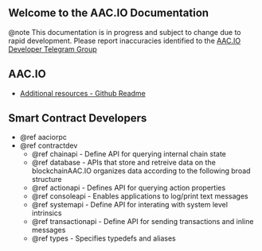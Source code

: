 Welcome to the AAC.IO Documentation
-----------------------------------

@note This documentation is in progress and subject to change due to rapid development. Please report inaccuracies identified to the [AAC.IO Developer Telegram Group](https://t.me/joinchat/EaEnSUPktgfoI-XPfMYtcQ)

## AAC.IO
 - [Additional resources - Github Readme](https://github.com/AcuteAngleCloud/Acute-Angle-Chain#readme)

## Smart Contract Developers
- @ref aaciorpc
- @ref contractdev
	- @ref chainapi - Define API for querying internal chain state
	- @ref database - APIs that store and retreive data on the blockchainAAC.IO organizes data according to the following broad structure
	- @ref actionapi - Defines API for querying action properties
	- @ref consoleapi - Enables applications to log/print text messages
	- @ref systemapi - 	Define API for interating with system level intrinsics
	- @ref transactionapi - Define API for sending transactions and inline messages
	- @ref types - Specifies typedefs and aliases
	
	
